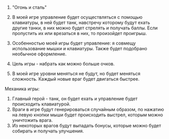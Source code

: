 1. "Огонь и сталь"

2. В моей игре управление будет осуществляться с помощью клавиатуры, в ней будет танк, 
навстречу которому будут ехать другие танки, в них можно будет стрелять и получать баллы. 
Если пропустить их или врезаться в них, то произойдет проигрыш.

3. Особенностью моей игры будет управление: я совмещу использование мышки и клавиатуры. 
Также будет подобрано необычное оформление.

4. Цель игры - набрать как можно больше очков.

5. В моей игре уровни меняться не будут, но будет меняться сложность. Каждый новые 
враг будет двигаться быстрее.

Механика игры:
1. Главный герой - танк, он будет ехать и 
управление будет происходить клавиатурой.
2. Враги в игре будут генерироваться случайным образом, 
по нажатию на левую кнопки мыши будет происходить выстрел, которым
можно уничтожить врага.
3. Из некоторых врагов будут выпадать бонусы, 
которые можно будет собирать и получать улучшения.
